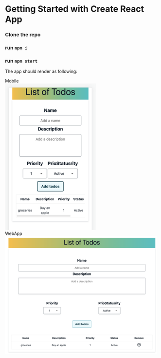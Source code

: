 # Getting Started with Create React App

### Clone the repo
### run `npm i`
### run `npm start`

The app should render as following:
<div>Mobile</div>
<div><img src="mobile.png" alt="mobile" width="300"/></div>

<div>WebApp</div>
<div><img src="webapp.png" alt="webapp" width="500"/></div>

